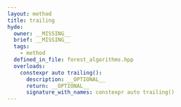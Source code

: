 ```yaml
---
layout: method
title: trailing
hyde:
  owner: __MISSING__
  brief: __MISSING__
  tags:
    - method
  defined_in_file: forest_algorithms.hpp
  overloads:
    constexpr auto trailing():
      description: __OPTIONAL__
      return: __OPTIONAL__
      signature_with_names: constexpr auto trailing()
---
```

